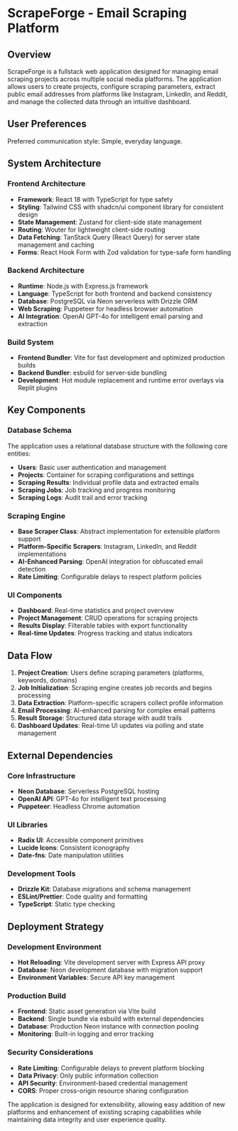 # ScrapeForge - Email Scraping Platform

## Overview

ScrapeForge is a fullstack web application designed for managing email scraping projects across multiple social media platforms. The application allows users to create projects, configure scraping parameters, extract public email addresses from platforms like Instagram, LinkedIn, and Reddit, and manage the collected data through an intuitive dashboard.

## User Preferences

Preferred communication style: Simple, everyday language.

## System Architecture

### Frontend Architecture
- **Framework**: React 18 with TypeScript for type safety
- **Styling**: Tailwind CSS with shadcn/ui component library for consistent design
- **State Management**: Zustand for client-side state management
- **Routing**: Wouter for lightweight client-side routing
- **Data Fetching**: TanStack Query (React Query) for server state management and caching
- **Forms**: React Hook Form with Zod validation for type-safe form handling

### Backend Architecture
- **Runtime**: Node.js with Express.js framework
- **Language**: TypeScript for both frontend and backend consistency
- **Database**: PostgreSQL via Neon serverless with Drizzle ORM
- **Web Scraping**: Puppeteer for headless browser automation
- **AI Integration**: OpenAI GPT-4o for intelligent email parsing and extraction

### Build System
- **Frontend Bundler**: Vite for fast development and optimized production builds
- **Backend Bundler**: esbuild for server-side bundling
- **Development**: Hot module replacement and runtime error overlays via Replit plugins

## Key Components

### Database Schema
The application uses a relational database structure with the following core entities:
- **Users**: Basic user authentication and management
- **Projects**: Container for scraping configurations and settings
- **Scraping Results**: Individual profile data and extracted emails
- **Scraping Jobs**: Job tracking and progress monitoring
- **Scraping Logs**: Audit trail and error tracking

### Scraping Engine
- **Base Scraper Class**: Abstract implementation for extensible platform support
- **Platform-Specific Scrapers**: Instagram, LinkedIn, and Reddit implementations
- **AI-Enhanced Parsing**: OpenAI integration for obfuscated email detection
- **Rate Limiting**: Configurable delays to respect platform policies

### UI Components
- **Dashboard**: Real-time statistics and project overview
- **Project Management**: CRUD operations for scraping projects
- **Results Display**: Filterable tables with export functionality
- **Real-time Updates**: Progress tracking and status indicators

## Data Flow

1. **Project Creation**: Users define scraping parameters (platforms, keywords, domains)
2. **Job Initialization**: Scraping engine creates job records and begins processing
3. **Data Extraction**: Platform-specific scrapers collect profile information
4. **Email Processing**: AI-enhanced parsing for complex email patterns
5. **Result Storage**: Structured data storage with audit trails
6. **Dashboard Updates**: Real-time UI updates via polling and state management

## External Dependencies

### Core Infrastructure
- **Neon Database**: Serverless PostgreSQL hosting
- **OpenAI API**: GPT-4o for intelligent text processing
- **Puppeteer**: Headless Chrome automation

### UI Libraries
- **Radix UI**: Accessible component primitives
- **Lucide Icons**: Consistent iconography
- **Date-fns**: Date manipulation utilities

### Development Tools
- **Drizzle Kit**: Database migrations and schema management
- **ESLint/Prettier**: Code quality and formatting
- **TypeScript**: Static type checking

## Deployment Strategy

### Development Environment
- **Hot Reloading**: Vite development server with Express API proxy
- **Database**: Neon development database with migration support
- **Environment Variables**: Secure API key management

### Production Build
- **Frontend**: Static asset generation via Vite build
- **Backend**: Single bundle via esbuild with external dependencies
- **Database**: Production Neon instance with connection pooling
- **Monitoring**: Built-in logging and error tracking

### Security Considerations
- **Rate Limiting**: Configurable delays to prevent platform blocking
- **Data Privacy**: Only public information collection
- **API Security**: Environment-based credential management
- **CORS**: Proper cross-origin resource sharing configuration

The application is designed for extensibility, allowing easy addition of new platforms and enhancement of existing scraping capabilities while maintaining data integrity and user experience quality.